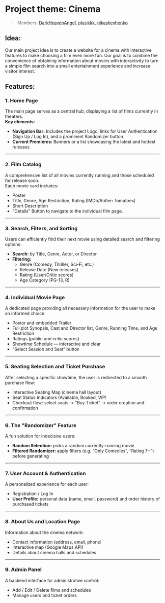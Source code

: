 # Project theme: Cinema

> Members: [DarkHeavenAngel](https://github.com/DarkHeavenAngel), [plusikkk](https://github.com/plusikkk), [nikashevhenko](https://github.com/nikashevchenko)

## Idea:
  Our main project idea is to create a website for a cinema with interactive features to make choosing a film even more fun. Our goal is to combine the convenience of obtaining information about movies with interactivity to turn a simple film search into a small     entertainment experience and increase visitor interest.

## Features:

### 1. Home Page
The main page serves as a central hub, displaying a list of films currently in theaters.  
**Key elements:**
- **Navigation Bar:** Includes the project Logo, links for User Authentication (Sign Up / Log In), and a prominent Randomizer button.  
- **Current Premieres:** Banners or a list showcasing the latest and hottest releases.

---

### 2. Film Catalog
A comprehensive list of all movies currently running and those scheduled for release soon.  
Each movie card includes:
- Poster  
- Title, Genre, Age Restriction, Rating (IMDb/Rotten Tomatoes)  
- Short Description  
- "Details" Button to navigate to the individual film page.

---

### 3. Search, Filters, and Sorting
Users can efficiently find their next movie using detailed search and filtering options:
- **Search:** by Title, Genre, Actor, or Director  
- **Filtering:**
  - Genre (Comedy, Thriller, Sci-Fi, etc.)
  - Release Date (New releases)
  - Rating (User/Critic scores)
  - Age Category (PG-13, R)

---

### 4. Individual Movie Page
A dedicated page providing all necessary information for the user to make an informed choice:
- Poster and embedded Trailer  
- Full plot Synopsis, Cast and Director list, Genre, Running Time, and Age Restriction  
- Ratings (public and critic scores)  
- Showtime Schedule — interactive and clear  
- “Select Session and Seat” button

---

### 5. Seating Selection and Ticket Purchase
After selecting a specific showtime, the user is redirected to a smooth purchase flow:
- Interactive Seating Map (cinema hall layout)  
- Seat Status Indicators (Available, Booked, VIP)  
- Checkout flow: select seats → "Buy Ticket" → order creation and confirmation

---

### 6. The "Randomizer" Feature
A fun solution for indecisive users:
- **Random Selection:** picks a random currently-running movie  
- **Filtered Randomizer:** apply filters (e.g. “Only Comedies”, “Rating 7+”) before generating

---

### 7. User Account & Authentication
A personalized experience for each user:
- Registration / Log In  
- **User Profile:** personal data (name, email, password) and order history of purchased tickets

---

### 8. About Us and Location Page
Information about the cinema network:
- Contact information (address, email, phone)  
- Interactive map (Google Maps API)  
- Details about cinema halls and schedules

---

### 9. Admin Panel
A backend interface for administrative control:
- Add / Edit / Delete films and schedules  
- Manage users and ticket orders

